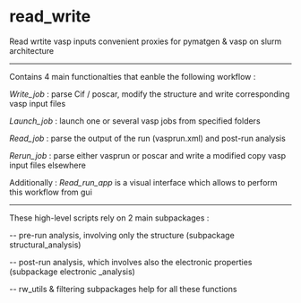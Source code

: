 # read_write
Read wrtite vasp inputs 
convenient proxies for pymatgen & vasp on slurm architecture

----------------------------------------------------------

Contains 4 main functionalties that eanble the following workflow :

*Write_job* : parse Cif / poscar, modify the structure and write corresponding vasp input files 

*Launch_job* : launch one or several vasp jobs from specified folders 

*Read_job* : parse the output of the run (vasprun.xml) and post-run analysis 

*Rerun_job* : parse either vasprun or poscar and write a modified copy vasp input files elsewhere


Additionally : *Read_run_app* is a visual interface which allows to perform this workflow from gui

----------------------------------------------------------

These high-level scripts rely on 2 main subpackages : 

 -- pre-run analysis, involving only the structure (subpackage structural_analysis)

 -- post-run analysis, which involves also the electronic properties (subpackage electronic _analysis)

 -- rw_utils & filtering subpackages help for all these functions  

